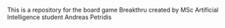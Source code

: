 This is a repository for the board game Breakthru created by MSc Artificial Intelligence student Andreas Petridis
